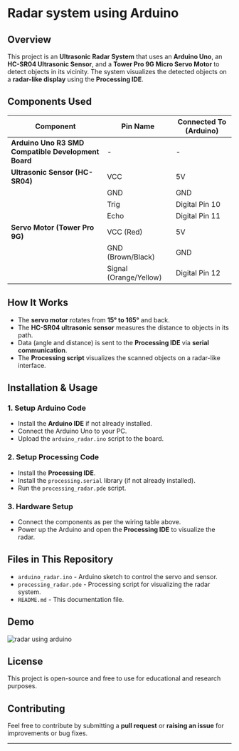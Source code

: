 # Radar system using Arduino

## Overview
This project is an **Ultrasonic Radar System** that uses an **Arduino Uno**, an **HC-SR04 Ultrasonic Sensor**, and a **Tower Pro 9G Micro Servo Motor** to detect objects in its vicinity. The system visualizes the detected objects on a **radar-like display** using the **Processing IDE**.

## Components Used

| **Component**                                       | **Pin Name**         | **Connected To (Arduino)**|
|-----------------------------------------------------|----------------------|---------------------------|
| **Arduino Uno R3 SMD Compatible Development Board** | -                    | -                         |
| **Ultrasonic Sensor (HC-SR04)**                     | VCC                  | 5V                        |
|                                                     | GND                  | GND                       |
|                                                     | Trig                 | Digital Pin 10            |
|                                                     | Echo                 | Digital Pin 11            |
| **Servo Motor (Tower Pro 9G)**                      | VCC (Red)            | 5V                        |
|                                                     | GND (Brown/Black)    | GND                       |
|                                                     | Signal (Orange/Yellow) | Digital Pin 12          |

## How It Works
- The **servo motor** rotates from **15° to 165°** and back.
- The **HC-SR04 ultrasonic sensor** measures the distance to objects in its path.
- Data (angle and distance) is sent to the **Processing IDE** via **serial communication**.
- The **Processing script** visualizes the scanned objects on a radar-like interface.

## Installation & Usage
### **1. Setup Arduino Code**
- Install the **Arduino IDE** if not already installed.
- Connect the Arduino Uno to your PC.
- Upload the `arduino_radar.ino` script to the board.

### **2. Setup Processing Code**
- Install the **Processing IDE**.
- Install the `processing.serial` library (if not already installed).
- Run the `processing_radar.pde` script.

### **3. Hardware Setup**
- Connect the components as per the wiring table above.
- Power up the Arduino and open the **Processing IDE** to visualize the radar.

## Files in This Repository
- `arduino_radar.ino` - Arduino sketch to control the servo and sensor.
- `processing_radar.pde` - Processing script for visualizing the radar system.
- `README.md` - This documentation file.

## Demo
![radar using arduino](https://github.com/user-attachments/assets/50248fdb-19fc-47bd-9a47-898394bba4b6)


## License
This project is open-source and free to use for educational and research purposes.

## Contributing
Feel free to contribute by submitting a **pull request** or **raising an issue** for improvements or bug fixes.

---


